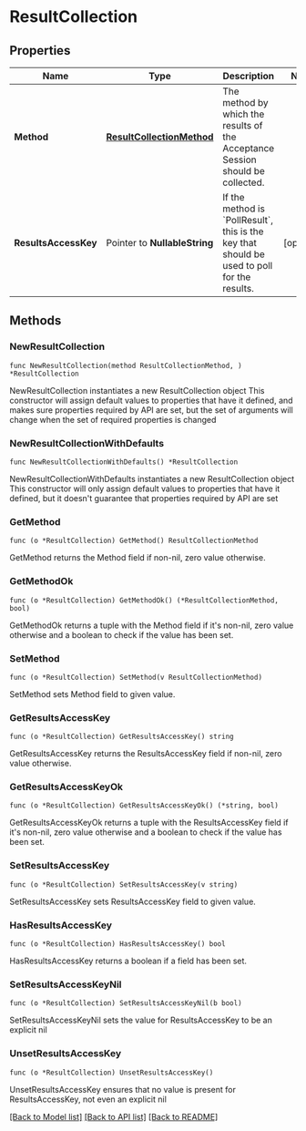 # ResultCollection

## Properties

Name | Type | Description | Notes
------------ | ------------- | ------------- | -------------
**Method** | [**ResultCollectionMethod**](ResultCollectionMethod.md) | The method by which the results of the Acceptance Session should be collected. | 
**ResultsAccessKey** | Pointer to **NullableString** | If the method is &#x60;PollResult&#x60;, this is the key that should be used to poll for the results. | [optional] 

## Methods

### NewResultCollection

`func NewResultCollection(method ResultCollectionMethod, ) *ResultCollection`

NewResultCollection instantiates a new ResultCollection object
This constructor will assign default values to properties that have it defined,
and makes sure properties required by API are set, but the set of arguments
will change when the set of required properties is changed

### NewResultCollectionWithDefaults

`func NewResultCollectionWithDefaults() *ResultCollection`

NewResultCollectionWithDefaults instantiates a new ResultCollection object
This constructor will only assign default values to properties that have it defined,
but it doesn't guarantee that properties required by API are set

### GetMethod

`func (o *ResultCollection) GetMethod() ResultCollectionMethod`

GetMethod returns the Method field if non-nil, zero value otherwise.

### GetMethodOk

`func (o *ResultCollection) GetMethodOk() (*ResultCollectionMethod, bool)`

GetMethodOk returns a tuple with the Method field if it's non-nil, zero value otherwise
and a boolean to check if the value has been set.

### SetMethod

`func (o *ResultCollection) SetMethod(v ResultCollectionMethod)`

SetMethod sets Method field to given value.


### GetResultsAccessKey

`func (o *ResultCollection) GetResultsAccessKey() string`

GetResultsAccessKey returns the ResultsAccessKey field if non-nil, zero value otherwise.

### GetResultsAccessKeyOk

`func (o *ResultCollection) GetResultsAccessKeyOk() (*string, bool)`

GetResultsAccessKeyOk returns a tuple with the ResultsAccessKey field if it's non-nil, zero value otherwise
and a boolean to check if the value has been set.

### SetResultsAccessKey

`func (o *ResultCollection) SetResultsAccessKey(v string)`

SetResultsAccessKey sets ResultsAccessKey field to given value.

### HasResultsAccessKey

`func (o *ResultCollection) HasResultsAccessKey() bool`

HasResultsAccessKey returns a boolean if a field has been set.

### SetResultsAccessKeyNil

`func (o *ResultCollection) SetResultsAccessKeyNil(b bool)`

 SetResultsAccessKeyNil sets the value for ResultsAccessKey to be an explicit nil

### UnsetResultsAccessKey
`func (o *ResultCollection) UnsetResultsAccessKey()`

UnsetResultsAccessKey ensures that no value is present for ResultsAccessKey, not even an explicit nil

[[Back to Model list]](../README.md#documentation-for-models) [[Back to API list]](../README.md#documentation-for-api-endpoints) [[Back to README]](../README.md)


